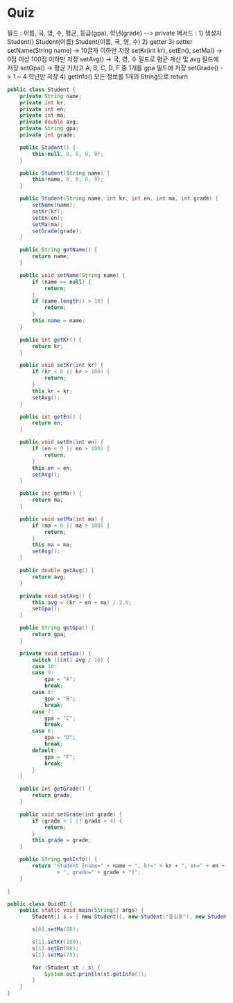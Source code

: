 # Quiz

필드 : 이름, 국, 영, 수, 평균, 등급(gpa), 학년(grade) --> private
 	메서드 :
 		1) 생성자
 				Student()
 				Student(이름)
 				Student(이름, 국, 영, 수)
 		2) getter
 		3) setter
 				setName(String name) -> 10글자 이하만 저장
 				setKr(int kr), setEn(), setMa() -> 0점 이상 100점 이하만 저장
 				setAvg() -> 국, 영, 수 필드로 평균 계산 및 avg 필드에 저장
 				setGpa() -> 평균 가지고 A, B, C, D, F 중 1개를 gpa 필드에 저장
 				setGrade() -> 1 ~ 4 학년만 저장
 		4) getInfo()
 				모든 정보를 1개의 String으로 return

```java
public class Student {
	private String name;
	private int kr;
	private int en;
	private int ma;
	private double avg;
	private String gpa;
	private int grade;

	public Student() {
		this(null, 0, 0, 0, 0);
	}

	public Student(String name) {
		this(name, 0, 0, 0, 0);
	}

	public Student(String name, int kr, int en, int ma, int grade) {
		setName(name);
		setKr(kr);
		setEn(en);
		setMa(ma);
		setGrade(grade);
	}

	public String getName() {
		return name;
	}

	public void setName(String name) {
		if (name == null) {
			return;
		}
		if (name.length() > 10) {
			return;
		}
		this.name = name;
	}

	public int getKr() {
		return kr;
	}

	public void setKr(int kr) {
		if (kr < 0 || kr > 100) {
			return;
		}
		this.kr = kr;
		setAvg();
	}

	public int getEn() {
		return en;
	}

	public void setEn(int en) {
		if (en < 0 || en > 100) {
			return;
		}
		this.en = en;
		setAvg();
	}

	public int getMa() {
		return ma;
	}

	public void setMa(int ma) {
		if (ma < 0 || ma > 100) {
			return;
		}
		this.ma = ma;
		setAvg();
	}

	public double getAvg() {
		return avg;
	}

	private void setAvg() {
		this.avg = (kr + en + ma) / 3.0;
		setGpa();
	}

	public String getGpa() {
		return gpa;
	}

	private void setGpa() {
		switch ((int) avg / 10) {
		case 10:
		case 9:
			gpa = "A";
			break;
		case 8:
			gpa = "B";
			break;
		case 7:
			gpa = "C";
			break;
		case 6:
			gpa = "D";
			break;
		default:
			gpa = "F";
			break;
		}
	}

	public int getGrade() {
		return grade;
	}

	public void setGrade(int grade) {
		if (grade < 1 || grade > 4) {
			return;
		}
		this.grade = grade;
	}

	public String getInfo() {
		return "Student [name=" + name + ", kr=" + kr + ", en=" + en + ", ma=" + ma + ", avg=" + avg + ", gpa=" + gpa
				+ ", grade=" + grade + "]";
	}

}
```

```java
public class Quiz01 {
	public static void main(String[] args) {
		Student[] s = { new Student(), new Student("홍길동"), new Student("고길동", 100, 88, 90, 2) };

		s[0].setMa(88);

		s[1].setKr(100);
		s[1].setEn(88);
		s[1].setMa(78);

		for (Student st : s) {
			System.out.println(st.getInfo());
		}
	}
}
```



